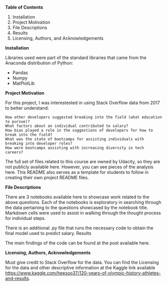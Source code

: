 **Table of Contents**

1. Installation
2. Project Motivation
3. File Descriptions
4. Results
5. Licensing, Authors, and Acknowledgements

**Installation**

Libraries used were part of the standard libraries that came from the Anaconda distribution of Python:
- Pandas
- Numpy
- MatPlotLib

**Project Motivation**

For this project, I was interestested in using Stack Overflow data from 2017 to better understand:

    How other developers suggested breaking into the field (what education to pursue)?
    What factors about an individual contributed to salary?
    How bias played a role in the suggestions of developers for how to break into the field?
    What was the state of bootcamps for assisting individuals with breaking into developer roles?
    How were bootcamps assisting with increasing diversity in tech careers?

The full set of files related to this course are owned by Udacity, so they are not publicly available here. However, you can see pieces of the analysis here. This README also serves as a template for students to follow in creating their own project README files.

**File Descriptions**

There are 3 notebooks available here to showcase work related to the above questions. Each of the notebooks is exploratory in searching through the data pertaining to the questions showcased by the notebook title. Markdown cells were used to assist in walking through the thought process for individual steps.

There is an additional .py file that runs the necessary code to obtain the final model used to predict salary.
Results

The main findings of the code can be found at the post available here.

**Licensing, Authors, Acknowledgements**

Must give credit to Stack Overflow for the data. You can find the Licensing for the data and other descriptive information at the Kaggle link available https://www.kaggle.com/heesoo37/120-years-of-olympic-history-athletes-and-results.
